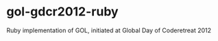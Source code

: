 gol-gdcr2012-ruby
=================

Ruby implementation of GOL, initiated at Global Day of Coderetreat 2012